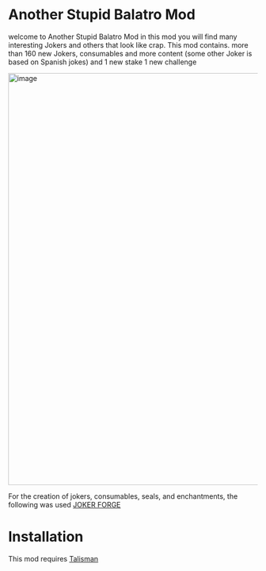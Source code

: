 # Another Stupid Balatro Mod
welcome to Another Stupid Balatro Mod in this mod you will find many interesting Jokers and others that look like crap. This mod contains. more than 160 new Jokers, consumables and more content
(some other Joker is based on Spanish jokes)
and
1 new stake
1 new challenge

<img width="914" height="830" alt="image" src="https://github.com/user-attachments/assets/d5a02a71-4889-4584-9f66-40905115127b" />

For the creation of jokers, consumables, seals, and enchantments, the following was used [JOKER FORGE](https://jokerforge.jaydchw.com/overview)

# Installation
This mod requires [Talisman](https://github.com/SpectralPack/Talisman)





